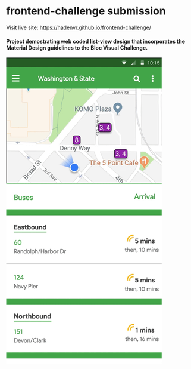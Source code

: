 # frontend-challenge submission
Visit live site: https://hadenvr.github.io/frontend-challenge/
#### Project demostrating web coded list-view design that incorporates the Material Design guidelines to the Bloc Visual Challenge.
![Preview](preview.gif)
